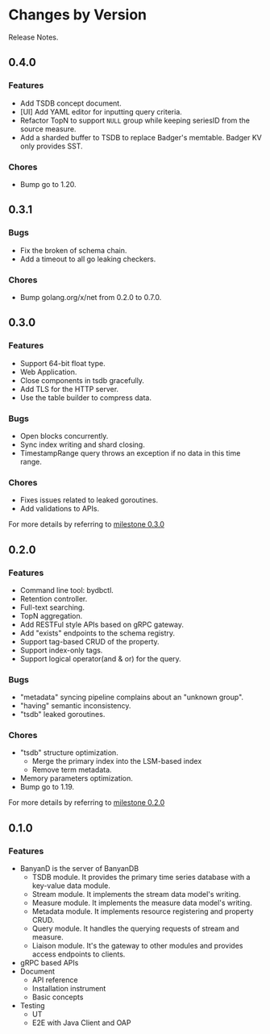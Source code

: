 # Changes by Version

Release Notes.

## 0.4.0

### Features

- Add TSDB concept document.
- [UI] Add YAML editor for inputting query criteria.
- Refactor TopN to support `NULL` group while keeping seriesID from the source measure.
- Add a sharded buffer to TSDB to replace Badger's memtable. Badger KV only provides SST.

### Chores

- Bump go to 1.20.

## 0.3.1

### Bugs

- Fix the broken of schema chain.
- Add a timeout to all go leaking checkers.

### Chores

- Bump golang.org/x/net from 0.2.0 to 0.7.0.

## 0.3.0

### Features

- Support 64-bit float type.
- Web Application.
- Close components in tsdb gracefully.
- Add TLS for the HTTP server.
- Use the table builder to compress data.

### Bugs

- Open blocks concurrently.
- Sync index writing and shard closing.
- TimestampRange query throws an exception if no data in this time range.

### Chores

- Fixes issues related to leaked goroutines.
- Add validations to APIs.

For more details by referring to [milestone 0.3.0](https://github.com/apache/skywalking/issues?q=is%3Aissue+milestone%3A%22BanyanDB+-+0.3.0%22)

## 0.2.0

### Features

- Command line tool: bydbctl.
- Retention controller.
- Full-text searching.
- TopN aggregation.
- Add RESTFul style APIs based on gRPC gateway.
- Add "exists" endpoints to the schema registry.
- Support tag-based CRUD of the property.
- Support index-only tags.
- Support logical operator(and & or) for the query.

### Bugs

- "metadata" syncing pipeline complains about an "unknown group".
- "having" semantic inconsistency.
- "tsdb" leaked goroutines.

### Chores

- "tsdb" structure optimization.
  - Merge the primary index into the LSM-based index
  - Remove term metadata.
- Memory parameters optimization.
- Bump go to 1.19.

For more details by referring to [milestone 0.2.0](https://github.com/apache/skywalking/issues?q=is%3Aissue+milestone%3A%22BanyanDB+-+0.2.0%22)

## 0.1.0

### Features

- BanyanD is the server of BanyanDB
  - TSDB module. It provides the primary time series database with a key-value data module.
  - Stream module. It implements the stream data model's writing.
  - Measure module. It implements the measure data model's writing.
  - Metadata module. It implements resource registering and property CRUD.
  - Query module. It handles the querying requests of stream and measure.
  - Liaison module. It's the gateway to other modules and provides access endpoints to clients.
- gRPC based APIs
- Document
  - API reference
  - Installation instrument
  - Basic concepts
- Testing
  - UT
  - E2E with Java Client and OAP
